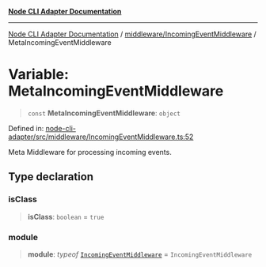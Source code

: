 [**Node CLI Adapter Documentation**](../../../README.md)

***

[Node CLI Adapter Documentation](../../../README.md) / [middleware/IncomingEventMiddleware](../README.md) / MetaIncomingEventMiddleware

# Variable: MetaIncomingEventMiddleware

> `const` **MetaIncomingEventMiddleware**: `object`

Defined in: [node-cli-adapter/src/middleware/IncomingEventMiddleware.ts:52](https://github.com/stonemjs/node-cli-adapter/blob/8ef828e16ecc094567e6273802f11f5e24d2745e/src/middleware/IncomingEventMiddleware.ts#L52)

Meta Middleware for processing incoming events.

## Type declaration

### isClass

> **isClass**: `boolean` = `true`

### module

> **module**: *typeof* [`IncomingEventMiddleware`](../classes/IncomingEventMiddleware.md) = `IncomingEventMiddleware`
